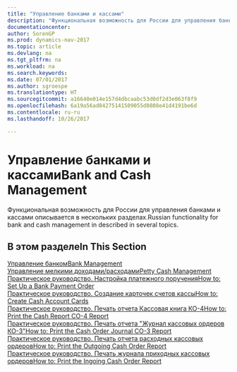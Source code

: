 ```yaml
---
title: "Управление банками и кассами"
description: "Функциональная возможность для России для управления банками и кассами описывается в нескольких разделах."
documentationcenter: 
author: SorenGP
ms.prod: dynamics-nav-2017
ms.topic: article
ms.devlang: na
ms.tgt_pltfrm: na
ms.workload: na
ms.search.keywords: 
ms.date: 07/01/2017
ms.author: sgroespe
ms.translationtype: HT
ms.sourcegitcommit: a16640e014e157d4dbcaabc53d0df2d3e063f8f9
ms.openlocfilehash: 6a19a56ad84275141509055d0808e41d4191be6d
ms.contentlocale: ru-ru
ms.lasthandoff: 10/26/2017

---
```

# <a name="bank-and-cash-management"></a><span data-ttu-id="bd390-103">Управление банками и кассами</span><span class="sxs-lookup"><span data-stu-id="bd390-103">Bank and Cash Management</span></span>
<span data-ttu-id="bd390-104">Функциональная возможность для России для управления банками и кассами описывается в нескольких разделах.</span><span class="sxs-lookup"><span data-stu-id="bd390-104">Russian functionality for bank and cash management in described in several topics.</span></span>

## <a name="in-this-section"></a><span data-ttu-id="bd390-105">В этом разделе</span><span class="sxs-lookup"><span data-stu-id="bd390-105">In This Section</span></span>
[<span data-ttu-id="bd390-106">Управление банком</span><span class="sxs-lookup"><span data-stu-id="bd390-106">Bank Management</span></span>](bank-management.md)  
[<span data-ttu-id="bd390-107">Управление мелкими доходами/расходами</span><span class="sxs-lookup"><span data-stu-id="bd390-107">Petty Cash Management</span></span>](petty-cash-management.md)  
[<span data-ttu-id="bd390-108">Практическое руководство. Настройка платежного поручения</span><span class="sxs-lookup"><span data-stu-id="bd390-108">How to: Set Up a Bank Payment Order</span></span>](how-to-set-up-a-bank-payment-order.md)  
[<span data-ttu-id="bd390-109">Практическое руководство. Создание карточек счетов кассы</span><span class="sxs-lookup"><span data-stu-id="bd390-109">How to: Create Cash Account Cards</span></span>](how-to-create-cash-account-cards.md)  
[<span data-ttu-id="bd390-110">Практическое руководство. Печать отчета Кассовая книга КО-4</span><span class="sxs-lookup"><span data-stu-id="bd390-110">How to: Print the Cash Report CO-4 Report</span></span>](how-to-print-the-cash-report-co-4-report.md)  
[<span data-ttu-id="bd390-111">Практическое руководство. Печать отчета "Журнал кассовых ордеров КО-3"</span><span class="sxs-lookup"><span data-stu-id="bd390-111">How to: Print the Cash Order Journal CO-3 Report</span></span>](how-to-print-the-cash-order-journal-co-3-report.md)  
[<span data-ttu-id="bd390-112">Практическое руководство. Печать отчета расходных кассовых ордеров</span><span class="sxs-lookup"><span data-stu-id="bd390-112">How to: Print the Outgoing Cash Order Report</span></span>](how-to-print-the-outgoing-cash-order-report.md)  
[<span data-ttu-id="bd390-113">Практическое руководство. Печать журнала приходных кассовых ордеров</span><span class="sxs-lookup"><span data-stu-id="bd390-113">How to: Print the Ingoing Cash Order Report</span></span>](how-to-print-the-ingoing-cash-order-report.md)

